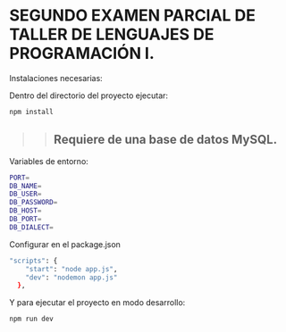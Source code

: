 # SEGUNDO EXAMEN PARCIAL DE TALLER DE LENGUAJES DE PROGRAMACIÓN I.


Instalaciones necesarias:

Dentro del directorio del proyecto ejecutar:
```bash
npm install
```

>> ## Requiere de una base de datos MySQL.

Variables de entorno:
```bash
PORT=
DB_NAME=
DB_USER=
DB_PASSWORD=
DB_HOST=
DB_PORT=
DB_DIALECT=
```

Configurar en el package.json
```bash
"scripts": {
    "start": "node app.js",
    "dev": "nodemon app.js"
  },
```

Y para ejecutar el proyecto en modo desarrollo:
```bash
npm run dev
```
